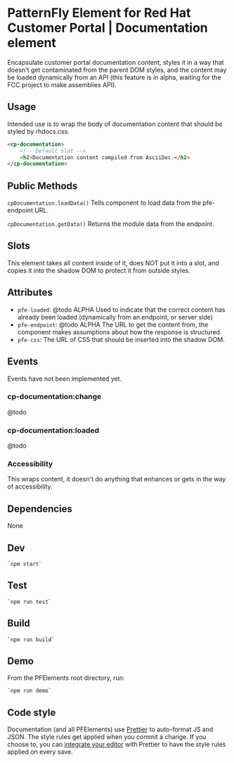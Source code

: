 # PatternFly Element for Red Hat Customer Portal | Documentation element
Encapsulate customer portal documentation content, styles it in a way that doesn't get contaminated from the parent DOM styles, and the content may be loaded dynamically from an API (this feature is in alpha, waiting for the FCC project to make assemblies API).

## Usage
Intended use is to wrap the body of documentation content that should be styled by rhdocs.css.

```html
<cp-documentation>
    <!-- Default slot -->
    <h2>Documentation content compiled from AsciiDoc.</h2>
</cp-documentation>
```

## Public Methods

`cpDocumentation.loadData()`
Tells component to load data from the pfe-endpoint URL.

`cpDocumentation.getData()`
Returns the module data from the endpoint.

## Slots
This element takes all content inside of it, does NOT put it into a slot, and copies it into the shadow DOM to protect it from outside styles.

## Attributes

- `pfe-loaded`: @todo ALPHA Used to indicate that the correct content has already been loaded (dynamically from an endpoint, or server side)
- `pfe-endpoint`: @todo ALPHA The URL to get the content from, the component makes assumptions about how the response is structured.
- `pfe-css`: The URL of CSS that should be inserted into the shadow DOM.

## Events
Events have not been implemented yet.

### cp-documentation:change
@todo

### cp-documentation:loaded
@todo

### Accessibility
This wraps content, it doesn't do anything that enhances or gets in the way of accessibility.

## Dependencies
None

## Dev

    `npm start`

## Test

    `npm run test`

## Build

    `npm run build`

## Demo

From the PFElements root directory, run:

    `npm run demo`

## Code style

Documentation (and all PFElements) use [Prettier][prettier] to auto-format JS and JSON. The style rules get applied when you commit a change. If you choose to, you can [integrate your editor][prettier-ed] with Prettier to have the style rules applied on every save.

[prettier]: https://github.com/prettier/prettier/
[prettier-ed]: https://prettier.io/docs/en/editors.html
[web-component-tester]: https://github.com/Polymer/web-component-tester

